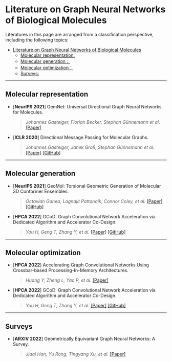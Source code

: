 # Literature on Graph Neural Networks of Biological Molecules



Literatures in this page are arranged from a classification perspective, including the following topics:
- [Literature on Graph Neural Networks of Biological Molecules](#literature-on-graph-neural-networks-Molecular)
  - [Molecular representation:](#SMILES-3D&2D-equilateral-Networks-Graph)
  - [Molecular generation：](#unconstrained-generation-constrained-generation )
  - [Molecular optimization：](#Genetic-Algorithm-Monte-Carlo-Tree-Search-Bayesian-optimization-Variationa-autoencoders-Score-based-modeling-Reinforcement-Learning-Translation-based)
  - [Surveys:](#surveys-and-performance-Molecular-on-graph-learning)


 
 



---
## Molecular representation

* [**NeurIPS 2021**] GemNet: Universal Directional Graph Neural Networks for Molecules. 
  >*Johannes Gasteiger, Florian Becker, Stephan Günnemann et al.* [[Paper]](https://proceedings.neurips.cc/paper/2021/file/35cf8659cfcb13224cbd47863a34fc58-Paper.pdf)
* [**ICLR 2020**] Directional Message Passing for Molecular Graphs. 
  >*Johannes Gasteiger, Janek Groß, Stephan Günnemann et al.* [[Paper]](https://openreview.net/forum?id=B1eWbxStPH) [[GitHub]](https://github.com/xnuohz/DimeNet-dgl)

---
## Molecular generation

* [**NeurIPS 2021**] GeoMol: Torsional Geometric Generation of Molecular 3D Conformer Ensembles. 
  >*Octavian Ganea, Lagnajit Pattanaik, Connor Coley,  et al.* [[Paper]](https://arxiv.org/pdf/2106.07802.pdf)[[GitHub]](https://github.com/PattanaikL/GeoMol)
* [**HPCA 2022**] GCoD: Graph Convolutional Network Acceleration via Dedicated Algorithm and Accelerator Co-Design. 
  >*You H, Geng T, Zhang Y, et al.* [[Paper]](https://arxiv.org/pdf/2112.11594) [[GitHub]](https://github.com/rice-eic/gcod)

---
## Molecular optimization

* [**HPCA 2022**] Accelerating Graph Convolutional Networks Using Crossbar-based Processing-In-Memory Architectures. 
  >*Huang Y, Zheng L, Yao P, et al.* [[Paper]](https://www.computer.org/csdl/proceedings-article/hpca/2022/202700b029/1Ds0gRvUFjO)
* [**HPCA 2022**] GCoD: Graph Convolutional Network Acceleration via Dedicated Algorithm and Accelerator Co-Design. 
  >*You H, Geng T, Zhang Y, et al.* [[Paper]](https://arxiv.org/pdf/2112.11594) [[GitHub]](https://github.com/rice-eic/gcod)

---
## Surveys

* [**ARXIV 2022**] Geometrically Equivariant Graph Neural Networks: A Survey. 
  >*Jiaqi Han, Yu Rong, Tingyang Xu, et al.* [[Paper]](https://arxiv.org/abs/2202.07230)
